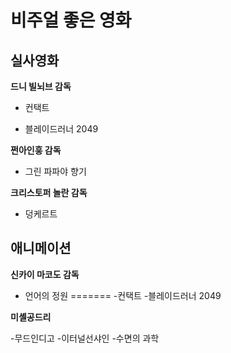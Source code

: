 # 비주얼 좋은 영화
## 실사영화

**드니 빌뇌브 감독**


- 컨택트

- 블레이드러너 2049


**쩐아인훙 감독**

- 그린 파파야 향기


**크리스토퍼 놀란 감독**

- 덩케르트


## 애니메이션

**신카이 마코도  감독**

- 언어의 정원
=======
-컨택트
-블레이드러너 2049


**미셸공드리**

-무드인디고
-이터널선샤인
-수면의 과학


